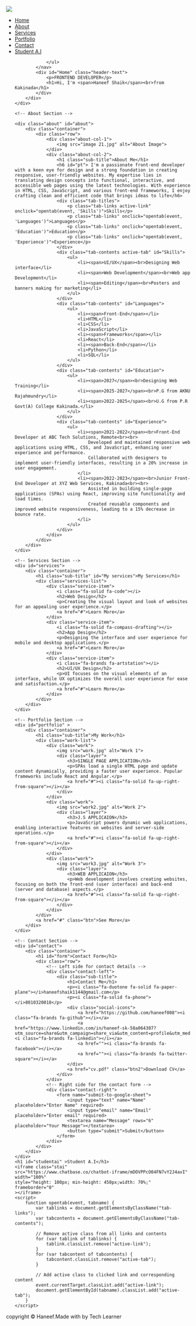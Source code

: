 <!DOCTYPE html>
<html lang="en">
<head>
    <meta charset="UTF-8">
    <meta name="viewport" content="width=device-width, initial-scale=1.0">
    <title>My Portfolio</title>
    <link rel="stylesheet" href="style.css">
    <script src="https://kit.fontawesome.com/23330d1986.js" crossorigin="anonymous"></script>
</head>
<body>
    <div id="header"> 
        <div class="container">
            <nav>
               <img src="LOGO.png" class="logo">
                <ul>
                    <li><a href="#Home">Home</a></li>
                    <li><a href="#about">About</a></li>
                    <li><a href="#services">Services</a></li>
                    <li><a href="#portfolio">Portfolio</a></li>
                    <li><a href="#contact">Contact</a></li>
                    <li><a href="#studentai">Student A.I</a></li>
                    
                </ul>
            </nav>
            <div id="Home" class="header-text">
                <p>FRONTEND DEVELOPER</p>
                <h1>Hi, I'm <span>Haneef Shaik</span><br>from Kakinada</h1>
            </div>
        </div>
    </div>
    
    <!-- About Section -->
   
    <div class="about" id="about">
        <div class="container">
            <div class="row">
                <div class="about-col-1"> 
                    <img src="image 21.jpg" alt="About Image">
                </div>
                <div class="about-col-2">
                    <h1 class="sub-title">About Me</h1>
                    <h6 id="pt"> I'm a passionate front-end developer with a keen eye for design and a strong foundation in creating responsive, user-friendly websites. My expertise lies in translating design concepts into functional, interactive, and accessible web pages using the latest technologies. With experience in HTML, CSS, JavaScript, and various front-end frameworks, I enjoy crafting clean and efficient code that brings ideas to life</h6>
                    <div class="tab-titles">
                        <p class="tab-links active-link" onclick="opentab(event, 'Skills')">Skills</p>
                        <p class="tab-links" onclick="opentab(event, 'Languages')">Languages</p>
                        <p class="tab-links" onclick="opentab(event, 'Education')">Education</p>
                        <p class="tab-links" onclick="opentab(event, 'Experience')">Experience</p>
                    </div>
                    <div class="tab-contents active-tab" id="Skills">
                        <ul>
                            <li><span>UI/UX</span><br>Designing Web interface</li>
                            <li><span>Web Development</span><br>Web app Development</li>
                            <li><span>Editing</span><br>Posters and banners making for marketing</li>
                        </ul>
                    </div>
                    <div class="tab-contents" id="Languages">
                        <ul>
                            <li><span>Front-End</span></li>
                            <li>HTML</li>
                            <li>CSS</li>
                            <li>JavaScript</li>
                            <li><span>Frameworks</span></li>
                            <li>React</li>
                            <li><span>Back-End</span></li>
                            <li>Python</li>
                            <li>SQL</li>
                        </ul>
                    </div>
                    <div class="tab-contents" id="Education">
                        <ul>
                            <li><span>2027</span><br>Designing Web Training</li>
                            <li><span>2025-2027</span><br>P.G from AKNU Rajahmundry</li>
                            <li><span>2022-2025</span><br>U.G from P.R Govt(A) College Kakinada.</li>
                        </ul>
                    </div> 
                    <div class="tab-contents" id="Experience">
                        <ul>
                            <li><span>2021-2022</span><br>Front-End Developer at ABC Tech Solutions, Remote<br><br>
                                Developed and maintained responsive web applications using HTML, CSS, and JavaScript, enhancing user experience and performance.
                                Collaborated with designers to implement user-friendly interfaces, resulting in a 20% increase in user engagement.
                            </li>
                            <li><span>2022-2023</span><br>Junior Front-End Developer at XYZ Web Services, Kakinada<br><br>
                                Assisted in building single-page applications (SPAs) using React, improving site functionality and load times.
                                Created reusable components and improved website responsiveness, leading to a 15% decrease in bounce rate.
                            </li>
                        </ul>
                    </div>
                </div>  
            </div>
        </div>
    </div>
    
    <!-- Services Section -->
    <div id="services">
        <div class="container">
            <h1 class="sub-title" id="My services">My Services</h1>
            <div class="services-list">
                <div class="service-item"> 
                    <i class="fa-solid fa-code"></i>
                    <h2>Web Design</h2>
                    <p>Creating the visual layout and look of websites for an appealing user experience.</p>
                    <a href="#">Learn More</a>
                </div>
                <div class="service-item">
                    <i class="fa-solid fa-compass-drafting"></i>
                    <h2>App Design</h2>
                    <p>Designing the interface and user experience for mobile and desktop applications.</p>
                    <a href="#">Learn More</a>
                </div>
                <div class="service-item">
                    <i class="fa-brands fa-artstation"></i>
                    <h2>UI/UX Design</h2>
                    <p>UI focuses on the visual elements of an interface, while UX optimizes the overall user experience for ease and satisfaction.</p>
                    <a href="#">Learn More</a>
                </div>
            </div>
        </div>
    </div>
    
    <!-- Portfolio Section -->
    <div id="portfolio" >
        <div class="container">
            <h1 class="sub-title">My Work</h1>
            <div class="work-list">
                <div class="work">
                    <img src="work.jpg" alt="Work 1">
                    <div class="layer">
                        <h3>SINGLE PAGE APPLICATION</h3>
                        <p>SPAs load a single HTML page and update content dynamically, providing a faster user experience. Popular frameworks include React and Angular.</p>
                        <a href="#"><i class="fa-solid fa-up-right-from-square"></i></a>  
                    </div>
                </div>
                <div class="work">
                    <img src="work2.jpg" alt="Work 2">
                    <div class="layer">
                        <h3>J.S APPLICAION</h3>
                        <p>JavaScript powers dynamic web applications, enabling interactive features on websites and server-side operations.</p>
                        <a href="#"><i class="fa-solid fa-up-right-from-square"></i></a>  
                    </div>
                </div>
                <div class="work">
                    <img src="work3.jpg" alt="Work 3">
                    <div class="layer">
                        <h3>WEB APPLICAION</h3>
                        <p>Web development involves creating websites, focusing on both the front-end (user interface) and back-end (server and database) aspects.</p>
                        <a href="#"><i class="fa-solid fa-up-right-from-square"></i></a>  
                    </div>
                </div>
            </div>
            <a href="#" class="btn">See More</a>
        </div>
    </div>
    
    <!-- Contact Section -->
    <div id="contact">
        <div class="container">
            <h1 id="form">Contact Form</h1>
            <div class="row">
                <!-- Left side for contact details -->
                <div class="contact-left">
                    <div class="sub-title">
                        <h1>Contact Me</h1> 
                        <p><i class="fa-duotone fa-solid fa-paper-plane"></i>haneefshaik1144@gmail.com</p>
                        <p><i class="fa-solid fa-phone"></i>8010320018</p>
                        <div class="social-icons">
                            <a href="https://github.com/haneef008"><i class="fa-brands fa-github"></i></a>
                            <a href="https://www.linkedin.com/in/haneef-sk-58a064307?utm_source=share&utm_campaign=share_via&utm_content=profile&utm_medium=android_app"><i class="fa-brands fa-linkedin"></i></a>
                            <a href=""><i class="fa-brands fa-facebook"></i></a>
                            <a href=""><i class="fa-brands fa-twitter-square"></i></a>
                        </div>
                        <a href="cv.pdf" class="btn2">Download CV</a>
                    </div>
                </div>
                <!-- Right side for the contact form -->
                <div class="contact-right">
                    <form name="submit-to-google-sheet">
                        <input type="text" name="Name" placeholder="Enter Name" required>
                        <input type="email" name="Email" placeholder="Enter email" required>
                        <textarea name="Message" rows="6" placeholder="Your Message"></textarea>
                        <button type="submit">Submit</button>
                    </form>
                </div>
            </div>
        </div>
    </div>
    <h1 id="studentai" >Student A.I</h1>
    <iframe class="stai"
    src="https://www.chatbase.co/chatbot-iframe/mDOVPPcO04FN7vY2J4avI"
    width="100%"
    style="height: 100px; min-height: 450px;width: 70%;"
    frameborder="0"
    ></iframe>
    <script>
        function opentab(event, tabname) {
            var tablinks = document.getElementsByClassName("tab-links");
            var tabcontents = document.getElementsByClassName("tab-contents");
            
            // Remove active class from all links and contents
            for (var tablink of tablinks) {
                tablink.classList.remove("active-link");
            }
            for (var tabcontent of tabcontents) {
                tabcontent.classList.remove("active-tab");
            }
            
            // Add active class to clicked link and corresponding content
            event.currentTarget.classList.add("active-link");
            document.getElementById(tabname).classList.add("active-tab");
        }
    </script>
  <script>
    const scriptURL = 'https://script.google.com/macros/s/AKfycbwrzsMH2Ioym5FO8YpSAmOk5Wpf8uCYezQZDYQiIwRVLCSJftyq81lFUkTbzaAJuwnL/exec'
    const form = document.forms['submit-to-google-sheet']
  
    form.addEventListener('submit', e => {
        e.preventDefault()
        fetch(scriptURL, { method: 'POST', body: new FormData(form)})
            .then(response => {
                console.log('Success!', response)
                form.reset(); // This line will clear the form fields after submission
            })
            .catch(error => console.error('Error!', error.message))
    })
</script>
</div>
<div class="copyright">
    <p>copyright © Haneef.Made with <i class="fa-sharp-duotone fa-solid fa-heart"></i> by Tech Learner</p>
   </div>
   <script>
    // Menu Close Functionality
    document.getElementById('close-btn').addEventListener('click', function() {
        document.getElementById('menu').style.display = 'none';
    });

    // Menu Toggle Functionality for smaller screens
    document.getElementById('menu-btn').addEventListener('click', function() {
        const menu = document.getElementById('menu');
        if (menu.style.display === 'none' || menu.style.display === '') {
            menu.style.display = 'block';
        } else {
            menu.style.display = 'none';
        }
    });
</script>
<!--student ai-
<script>
    window.embeddedChatbotConfig = {
    chatbotId: "TQ_VVLFvm9ZGBUkf86tiL",
    domain: "www.chatbase.co"
    }
    </script>
    <script
    src="https://www.chatbase.co/embed.min.js"
    chatbotId="TQ_VVLFvm9ZGBUkf86tiL"
    domain="www.chatbase.co"
    defer>
    </script>
-->
</body>
</html>
